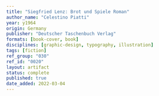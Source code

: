 ```yaml
---
title: "Siegfried Lenz: Brot und Spiele Roman"
author_name: "Celestino Piatti"
year: y1964
origin: Germany
publisher: "Deutscher Taschenbuch Verlag"
formats: [book-cover, book]
disciplines: [graphic-design, typography, illustration]
tags: [fiction]
ref_group: "030"
ref_id: "0020"
layout: artifact
status: complete
published: true
date_added: 2022-03-04
---
```


